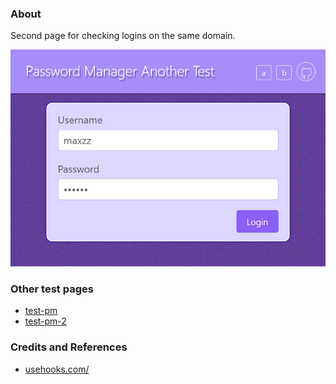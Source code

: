 ### About

Second page for checking logins on the same domain.

![](src/assets/preview-2021-03-30_18-32-01.png)

### Other test pages

* [test-pm](https://github.com/maxzz/test-pm)
* [test-pm-2](https://github.com/maxzz/test-pm-second)

### Credits and References

* [usehooks.com/](https://usehooks.com/)

